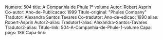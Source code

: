 Numero: 504
title: A Companhia de Phule 1º volume
Autor: Robert Asprin
Co-autor: 
Ano-de-Publicacao: 1999
Titulo-original: "Phules Company"
Tradutor: Alexandra Santos Tavares
Co-tradutor: 
Ano-de-edicao: 1990
alias: Robert-Asprin
Autor2-alias: 
Tradutor1-alias: Alexandra-Santos-Tavares
Tradutor2-alias: 
Titulo-link: 504-A-Companhia-de-Phule-1-volume
Capa: 
pags: 186
Capa-link: 